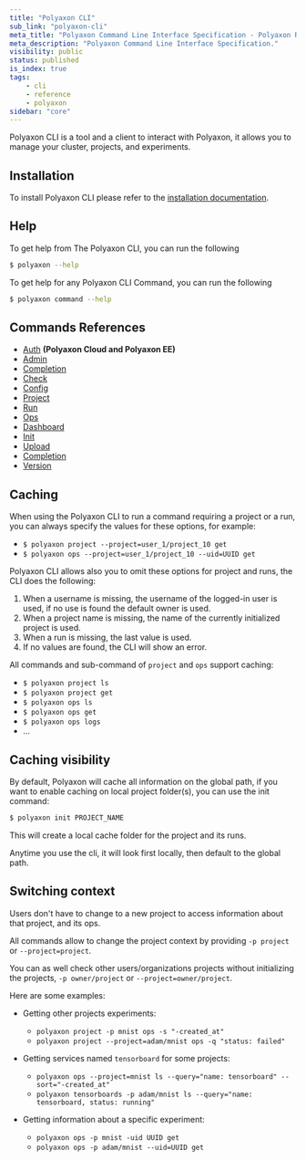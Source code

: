 ```yaml
---
title: "Polyaxon CLI"
sub_link: "polyaxon-cli"
meta_title: "Polyaxon Command Line Interface Specification - Polyaxon References"
meta_description: "Polyaxon Command Line Interface Specification."
visibility: public
status: published
is_index: true
tags:
    - cli
    - reference
    - polyaxon
sidebar: "core"
---
```


Polyaxon CLI is a tool and a client to interact with Polyaxon,
it allows you to manage your cluster, projects, and experiments.

## Installation

To install Polyaxon CLI please refer to the [installation documentation](/docs/setup/cli/).


## Help

To get help from The Polyaxon CLI, you can run the following

```bash
$ polyaxon --help
```

To get help for any Polyaxon CLI Command, you can run the following

```bash
$ polyaxon command --help
```

## Commands References

 * [Auth](auth/) **(Polyaxon Cloud and Polyaxon EE)**
 * [Admin](admin/)
 * [Completion](completion/)
 * [Check](check/)
 * [Config](config/)
 * [Project](project/)
 * [Run](run/)
 * [Ops](ops/)
 * [Dashboard](dashboard/)
 * [Init](init/)
 * [Upload](upload/)
 * [Completion](completion/)
 * [Version](version/)

## Caching

When using the Polyaxon CLI to run a command requiring a project or a run,
you can always specify the values for these options, for example:

 * `$ polyaxon project --project=user_1/project_10 get`
 * `$ polyaxon ops --project=user_1/project_10 --uid=UUID get`


Polyaxon CLI allows also you to omit these options for project and runs, the CLI does the following:

 1. When a username is missing, the username of the logged-in user is used, if no use is found the default owner is used.
 2. When a project name is missing, the name of the currently initialized project is used.
 3. When a run is missing, the last value is used.
 4. If no values are found, the CLI will show an error.

All commands and sub-command of `project` and `ops` support caching:

 * `$ polyaxon project ls`
 * `$ polyaxon project get`
 * `$ polyaxon ops ls`
 * `$ polyaxon ops get`
 * `$ polyaxon ops logs`
 * ...

## Caching visibility

By default, Polyaxon will cache all information on the global path, if you want to enable caching on local project folder(s), you can use the init command:

```bash
$ polyaxon init PROJECT_NAME
```

This will create a local cache folder for the project and its runs.

Anytime you use the cli, it will look first locally, then default to the global path.

## Switching context

Users don't have to change to a new project to access information about that project, and its ops.

All commands allow to change the project context by providing `-p project` or `--project=project`.

You can as well check other users/organizations projects without initializing the projects, `-p owner/project` or `--project=owner/project`.

Here are some examples:

 * Getting other projects experiments:

    * `polyaxon project -p mnist ops -s "-created_at"`
    * `polyaxon project --project=adam/mnist ops -q "status: failed"`

 * Getting services named `tensorboard` for some projects:

    * `polyaxon ops --project=mnist ls --query="name: tensorboard" --sort="-created_at"`
    * `polyaxon tensorboards -p adam/mnist ls --query="name: tensorboard, status: running"`

 * Getting information about a specific experiment:

    * `polyaxon ops -p mnist -uid UUID get`
    * `polyaxon ops -p adam/mnist --uid=UUID get`
